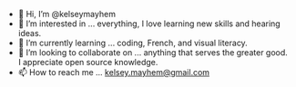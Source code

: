 - 👋 Hi, I’m @kelseymayhem
- 👀 I’m interested in ... everything, I love learning new skills and hearing ideas.
- 🌱 I’m currently learning ... coding, French, and visual literacy.
- 💞️ I’m looking to collaborate on ... anything that serves the greater good. I appreciate open source knowledge.
- 📫 How to reach me ... kelsey.mayhem@gmail.com

<!---
kelseymayhem/kelseymayhem is a ✨ special ✨ repository because its `README.md` (this file) appears on your GitHub profile.
You can click the Preview link to take a look at your changes.
--->
